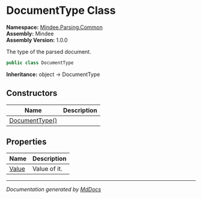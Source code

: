 ﻿<!--  
  <auto-generated>   
    The contents of this file were generated by a tool.  
    Changes to this file may be list if the file is regenerated  
  </auto-generated>   
-->

# DocumentType Class

**Namespace:** [Mindee.Parsing.Common](../index.md)  
**Assembly:** Mindee  
**Assembly Version:** 1.0.0

The type of the parsed document.

```csharp
public class DocumentType
```

**Inheritance:** object → DocumentType

## Constructors

| Name                                    | Description |
| --------------------------------------- | ----------- |
| [DocumentType()](constructors/index.md) |             |

## Properties

| Name                         | Description  |
| ---------------------------- | ------------ |
| [Value](properties/Value.md) | Value of it. |

___

*Documentation generated by [MdDocs](https://github.com/ap0llo/mddocs)*

